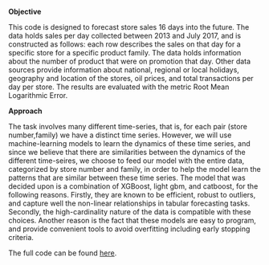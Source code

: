 **Objective**

This code is designed to forecast store sales 16 days into the future. The data holds sales per day collected between 2013 and July 2017, and is constructed as follows: each row describes the sales on that day for a specific store for a specific product family. The data holds information about the number of product that were on promotion that day. Other data sources provide information about national, regional or local holidays, geography and location of the stores, oil prices, and total transactions per day per store.
The results are evaluated with the metric Root Mean Logarithmic Error.

**Approach**

The task involves many different time-series, that is, for each pair (store number,family) we have a distinct time series. However, we will use machine-learning models to learn the dynamics of these time series, and since we believe that there are similarities between the dynamics of the different time-seires, we choose to feed our model with the entire data, categorized by store number and family, in order to help the model learn the patterns that are similar between these time series.
The model that was decided upon is a combination of XGBoost, light gbm, and catboost, for the following reasons.
Firstly, they are known to be efficient, robust to outliers, and capture well the non-linear relationships in tabular forecasting tasks.
Secondly, the high-cardinality nature of the data is compatible with these choices.
Another reason is the fact that these models are easy to program, and provide convenient tools to avoid overfitting including early stopping criteria.

The full code can be found [here]([url](https://github.com/yonatansha/store-sales--time-series-forecasting/blob/main/store-sales-notebook%20(2).ipynb)).
